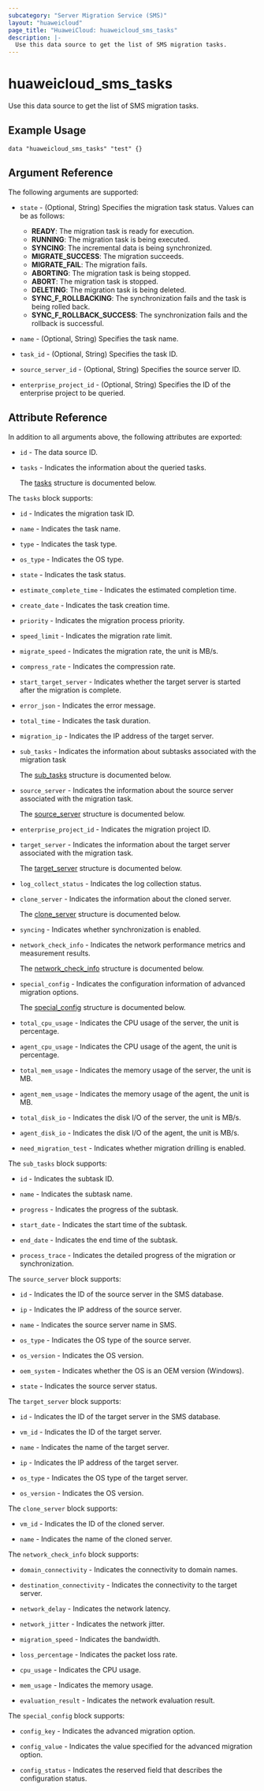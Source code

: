 ```yaml
---
subcategory: "Server Migration Service (SMS)"
layout: "huaweicloud"
page_title: "HuaweiCloud: huaweicloud_sms_tasks"
description: |-
  Use this data source to get the list of SMS migration tasks.
---
```


# huaweicloud_sms_tasks

Use this data source to get the list of SMS migration tasks.

## Example Usage

```hcl
data "huaweicloud_sms_tasks" "test" {}
```

## Argument Reference

The following arguments are supported:

* `state` - (Optional, String) Specifies the migration task status.
  Values can be as follows:
  + **READY**: The migration task is ready for execution.
  + **RUNNING**: The migration task is being executed.
  + **SYNCING**: The incremental data is being synchronized.
  + **MIGRATE_SUCCESS**: The migration succeeds.
  + **MIGRATE_FAIL**: The migration fails.
  + **ABORTING**: The migration task is being stopped.
  + **ABORT**: The migration task is stopped.
  + **DELETING**: The migration task is being deleted.
  + **SYNC_F_ROLLBACKING**: The synchronization fails and the task is being rolled back.
  + **SYNC_F_ROLLBACK_SUCCESS**: The synchronization fails and the rollback is successful.

* `name` - (Optional, String) Specifies the task name.

* `task_id` - (Optional, String) Specifies the task ID.

* `source_server_id` - (Optional, String) Specifies the source server ID.

* `enterprise_project_id` - (Optional, String) Specifies the ID of the enterprise project to be queried.

## Attribute Reference

In addition to all arguments above, the following attributes are exported:

* `id` - The data source ID.

* `tasks` - Indicates the information about the queried tasks.

  The [tasks](#tasks_struct) structure is documented below.

<a name="tasks_struct"></a>
The `tasks` block supports:

* `id` - Indicates the migration task ID.

* `name` - Indicates the task name.

* `type` - Indicates the task type.

* `os_type` - Indicates the OS type.

* `state` - Indicates the task status.

* `estimate_complete_time` - Indicates the estimated completion time.

* `create_date` - Indicates the task creation time.

* `priority` - Indicates the migration process priority.

* `speed_limit` - Indicates the migration rate limit.

* `migrate_speed` - Indicates the migration rate, the unit is MB/s.

* `compress_rate` - Indicates the compression rate.

* `start_target_server` - Indicates whether the target server is started after the migration is complete.

* `error_json` - Indicates the error message.

* `total_time` - Indicates the task duration.

* `migration_ip` - Indicates the IP address of the target server.

* `sub_tasks` - Indicates the information about subtasks associated with the migration task

  The [sub_tasks](#tasks_sub_tasks_struct) structure is documented below.

* `source_server` - Indicates the information about the source server associated with the migration task.

  The [source_server](#tasks_source_server_struct) structure is documented below.

* `enterprise_project_id` - Indicates the migration project ID.

* `target_server` - Indicates the information about the target server associated with the migration task.

  The [target_server](#tasks_target_server_struct) structure is documented below.

* `log_collect_status` - Indicates the log collection status.

* `clone_server` - Indicates the information about the cloned server.

  The [clone_server](#tasks_clone_server_struct) structure is documented below.

* `syncing` - Indicates whether synchronization is enabled.

* `network_check_info` - Indicates the network performance metrics and measurement results.

  The [network_check_info](#tasks_network_check_info_struct) structure is documented below.

* `special_config` - Indicates the configuration information of advanced migration options.

  The [special_config](#tasks_special_config_struct) structure is documented below.

* `total_cpu_usage` - Indicates the CPU usage of the server, the unit is percentage.

* `agent_cpu_usage` - Indicates the CPU usage of the agent, the unit is percentage.

* `total_mem_usage` - Indicates the memory usage of the server, the unit is MB.

* `agent_mem_usage` - Indicates the memory usage of the agent, the unit is MB.

* `total_disk_io` - Indicates the disk I/O of the server, the unit is MB/s.

* `agent_disk_io` - Indicates the disk I/O of the agent, the unit is MB/s.

* `need_migration_test` - Indicates whether migration drilling is enabled.

<a name="tasks_sub_tasks_struct"></a>
The `sub_tasks` block supports:

* `id` - Indicates the subtask ID.

* `name` - Indicates the subtask name.

* `progress` - Indicates the progress of the subtask.

* `start_date` - Indicates the start time of the subtask.

* `end_date` - Indicates the end time of the subtask.

* `process_trace` - Indicates the detailed progress of the migration or synchronization.

<a name="tasks_source_server_struct"></a>
The `source_server` block supports:

* `id` - Indicates the ID of the source server in the SMS database.

* `ip` - Indicates the IP address of the source server.

* `name` - Indicates the source server name in SMS.

* `os_type` - Indicates the OS type of the source server.

* `os_version` - Indicates the OS version.

* `oem_system` - Indicates whether the OS is an OEM version (Windows).

* `state` - Indicates the source server status.

<a name="tasks_target_server_struct"></a>
The `target_server` block supports:

* `id` - Indicates the ID of the target server in the SMS database.

* `vm_id` - Indicates the ID of the target server.

* `name` - Indicates the name of the target server.

* `ip` - Indicates the IP address of the target server.

* `os_type` - Indicates the OS type of the target server.

* `os_version` - Indicates the OS version.

<a name="tasks_clone_server_struct"></a>
The `clone_server` block supports:

* `vm_id` - Indicates the ID of the cloned server.

* `name` - Indicates the name of the cloned server.

<a name="tasks_network_check_info_struct"></a>
The `network_check_info` block supports:

* `domain_connectivity` - Indicates the connectivity to domain names.

* `destination_connectivity` - Indicates the connectivity to the target server.

* `network_delay` - Indicates the network latency.

* `network_jitter` - Indicates the network jitter.

* `migration_speed` - Indicates the bandwidth.

* `loss_percentage` - Indicates the packet loss rate.

* `cpu_usage` - Indicates the CPU usage.

* `mem_usage` - Indicates the memory usage.

* `evaluation_result` - Indicates the network evaluation result.

<a name="tasks_special_config_struct"></a>
The `special_config` block supports:

* `config_key` - Indicates the advanced migration option.

* `config_value` - Indicates the value specified for the advanced migration option.

* `config_status` - Indicates the reserved field that describes the configuration status.
